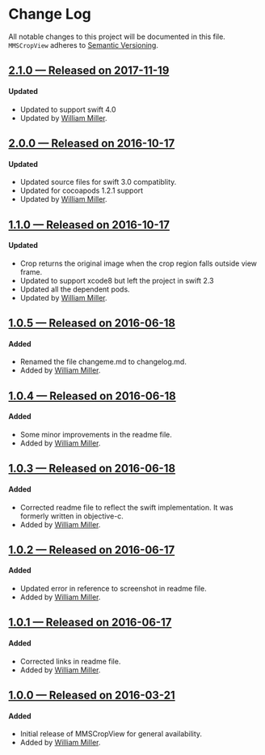 # Change Log
All notable changes to this project will be documented in this file.
`MMSCropView` adheres to [Semantic Versioning](http://semver.org/).

## [2.1.0 — Released on 2017-11-19](https://github.com/miller-ms/MMSCropView/releases/tag/2.1.0)
#### Updated
- Updated to support swift 4.0
-  Updated by [William Miller](https://github.com/miller-ms).

## [2.0.0 — Released on 2016-10-17](https://github.com/miller-ms/MMSCropView/releases/tag/2.0.0)
#### Updated
- Updated source files for swift 3.0 compatiblity.
- Updated for cocoapods 1.2.1 support
-  Updated by [William Miller](https://github.com/miller-ms).

## [1.1.0 — Released on 2016-10-17](https://github.com/miller-ms/MMSCropView/releases/tag/1.1.0)

#### Updated
- Crop returns the original image when the crop region falls outside view frame.
- Updated to support xcode8 but left the project in swift 2.3
- Updated all the dependent pods.
- Updated by [William Miller](https://github.com/miller-ms).

## [1.0.5 — Released on 2016-06-18](https://github.com/miller-ms/MMSCropView/releases/tag/1.0.5)

#### Added
- Renamed the file changeme.md to changelog.md.
- Added by [William Miller](https://github.com/miller-ms).

## [1.0.4 — Released on 2016-06-18](https://github.com/miller-ms/MMSCropView/releases/tag/1.0.4)

#### Added
- Some minor improvements in the readme file.
- Added by [William Miller](https://github.com/miller-ms).

## [1.0.3 — Released on 2016-06-18](https://github.com/miller-ms/MMSCropView/releases/tag/1.0.3)

#### Added
- Corrected readme file to reflect the swift implementation. It was formerly written in objective-c.
- Added by [William Miller](https://github.com/miller-ms).

## [1.0.2 — Released on 2016-06-17](https://github.com/miller-ms/MMSCropView/releases/tag/1.0.2)

#### Added
- Updated error in reference to screenshot in readme file.
- Added by [William Miller](https://github.com/miller-ms).

## [1.0.1 — Released on 2016-06-17](https://github.com/miller-ms/MMSCropView/releases/tag/1.0.1)

#### Added
- Corrected links in readme file.
- Added by [William Miller](https://github.com/miller-ms).

## [1.0.0 — Released on 2016-03-21](https://github.com/miller-ms/MMSCropView/releases/tag/1.0.0)

#### Added
- Initial release of MMSCropView for general availability.
- Added by [William Miller](https://github.com/miller-ms).
